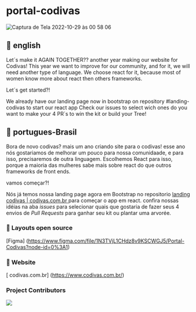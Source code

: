 # portal-codivas 
![Captura de Tela 2022-10-29 às 00 58 06](https://user-images.githubusercontent.com/26682838/198812806-7ec9c698-9a3e-47a9-a757-50d0499e3ac8.png)


## 💜 english
Let´s make it AGAIN TOGETHER??
another year making our website for Codivas!
This year we want to improve for our community, and for it, we will need another type of language.
We choose  react for it, because most of women know more about react then others frameworks.

Let´s get started?!

We already have our landing page now in bootstrap on repository #landing-codivas to start our react app
Check our issues to select wich ones do you want to make your 4 PR´s to win the kit or build your Tree! 

## 💜 portugues-Brasil


Bora de novo codivas?
mais um ano criando site para o codivas!
esse ano nós gostariamos de melhorar um pouco para nossa comunidaade, e para isso, precisaremos de outra linguagem.
Escolhemos React para isso, porque a maioria das mulheres sabe mais sobre react do que outros frameworks de front ends.

vamos começar?!

Nós já temos nossa landing page agora em Bootstrap no repositorio  [ landing codivas | codivas.com.br ](https://github.com/Codivas/landing-codivas/) para começar o app em react.
confira nossas idéias na aba *issues* para selecionar quais que gostaria de fazer seus 4 envios de *Pull Requests* para ganhar seu kit ou plantar uma arvorée.


### 🎨 Layouts open source

[Figma] (https://www.figma.com/file/1N3TVjL1CHdz8v9KSCWGJ5/Portal-Codivas?node-id=0%3A1)

### 👀 Website 
[ codivas.com.br] (https://www.codivas.com.br/)


### Project Contributors

<a href="https://github.com/Codivas/portal-codivas/graphs/contributors">
  <img src="https://contrib.rocks/image?repo=Codivas/portal-codivas" />
</a>

